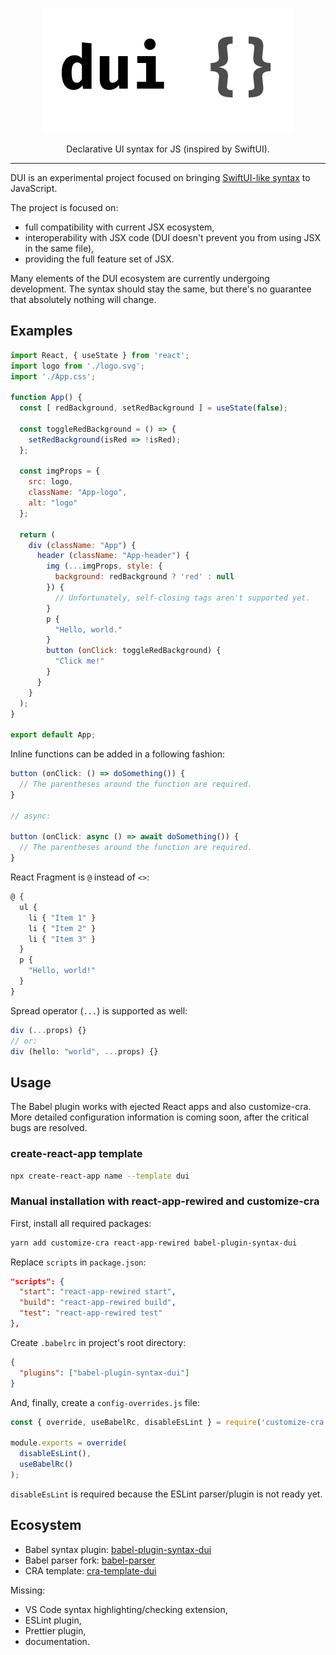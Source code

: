 <p align="center">
  <img src="https://raw.githubusercontent.com/mat-sz/DUI/master/logo.png" alt="DUI">
</p>

<p align="center">
  Declarative UI syntax for JS (inspired by SwiftUI).
</p>

----

DUI is an experimental project focused on bringing [SwiftUI-like syntax](https://developer.apple.com/xcode/swiftui/) to JavaScript.

The project is focused on:

* full compatibility with current JSX ecosystem,
* interoperability with JSX code (DUI doesn't prevent you from using JSX in the same file),
* providing the full feature set of JSX.

Many elements of the DUI ecosystem are currently undergoing development. The syntax should stay the same, but there's no guarantee that absolutely nothing will change.

## Examples

```js
import React, { useState } from 'react';
import logo from './logo.svg';
import './App.css';

function App() {
  const [ redBackground, setRedBackground ] = useState(false);

  const toggleRedBackground = () => {
    setRedBackground(isRed => !isRed);
  };

  const imgProps = {
    src: logo,
    className: "App-logo",
    alt: "logo"
  };

  return (
    div (className: "App") {
      header (className: "App-header") {
        img (...imgProps, style: {
          background: redBackground ? 'red' : null
        }) {
          // Unfortunately, self-closing tags aren't supported yet.
        }
        p {
          "Hello, world."
        }
        button (onClick: toggleRedBackground) {
          "Click me!"
        }
      }
    }
  );
}

export default App;
```

Inline functions can be added in a following fashion:

```js
button (onClick: () => doSomething()) {
  // The parentheses around the function are required.
}

// async:

button (onClick: async () => await doSomething()) {
  // The parentheses around the function are required.
}
```

React Fragment is `@` instead of `<>`:

```js
@ {
  ul {
    li { "Item 1" }
    li { "Item 2" }
    li { "Item 3" }
  }
  p {
    "Hello, world!"
  }
}
```

Spread operator (`...`) is supported as well:

```js
div (...props) {}
// or:
div (hello: "world", ...props) {}
```

## Usage

The Babel plugin works with ejected React apps and also customize-cra. More detailed configuration information is coming soon, after the critical bugs are resolved.

### create-react-app template

```sh
npx create-react-app name --template dui
```

### Manual installation with react-app-rewired and customize-cra

First, install all required packages:

```sh
yarn add customize-cra react-app-rewired babel-plugin-syntax-dui
```

Replace `scripts` in `package.json`:

```json
"scripts": {
  "start": "react-app-rewired start",
  "build": "react-app-rewired build",
  "test": "react-app-rewired test"
},
```

Create `.babelrc` in project's root directory:

```json
{
  "plugins": ["babel-plugin-syntax-dui"]
}
```

And, finally, create a `config-overrides.js` file:

```js
const { override, useBabelRc, disableEsLint } = require('customize-cra');

module.exports = override(
  disableEsLint(),
  useBabelRc()
);
```

`disableEsLint` is required because the ESLint parser/plugin is not ready yet.

## Ecosystem

* Babel syntax plugin: [babel-plugin-syntax-dui](https://github.com/mat-sz/babel-plugin-syntax-dui)
* Babel parser fork: [babel-parser](https://github.com/mat-sz/babel/tree/master/packages/babel-parser)
* CRA template: [cra-template-dui](https://github.com/mat-sz/cra-template-dui)

Missing:

* VS Code syntax highlighting/checking extension,
* ESLint plugin,
* Prettier plugin,
* documentation.